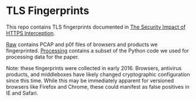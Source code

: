 TLS Fingerprints
==========================

This repo contains TLS fingerprints documented in [The Security Impact of HTTPS
Interception](https://zakird.com/papers/https_interception.pdf).

[Raw](https://github.com/zakird/tlsfingerprints/tree/master/raw) contains PCAP
and p0f files of browsers and products we fingerprinted.
[Processing](https://github.com/zakird/tlsfingerprints/tree/master/processing)
contains a subset of the Python code we used for processing data for the paper.

Note: these fingerprints were collected in early 2016. Browsers, antivirus
products, and middleboxes have likely changed cryptographic configuration since
this time. While this may be immediately apparent for versioned browsers like
Firefox and Chrome, these could manifest as false positives in IE and Safari.

